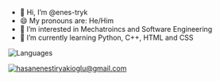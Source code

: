 - 👋 Hi, I’m @enes-tryk
- 😄 My pronouns are: He/Him 
- 👀 I’m interested in Mechatroincs and Software Engineering
- 🌱 I’m currently learning Python, C++, HTML and CSS

![Languages](https://github-readme-stats.vercel.app/api/top-langs/?username=enes-tryk&layout=compact)

<a href="mailto:hasanenestiryakioglu@gmail.com">![hasanenestiryakioglu@gmail.com](https://img.shields.io/badge/Gmail-D14836?style=for-the-badge&logo=gmail&logoColor=white)</a>
